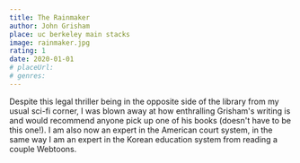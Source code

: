 ```yaml
---
title: The Rainmaker
author: John Grisham
place: uc berkeley main stacks
image: rainmaker.jpg
rating: 1
date: 2020-01-01
# placeUrl:
# genres:
---
```


Despite this legal thriller being in the opposite side of the library from my usual sci-fi corner, I was blown away at how enthralling Grisham's writing is and would recommend anyone pick up one of his books (doesn't have to be this one!). I am also now an expert in the American court system, in the same way I am an expert in the Korean education system from reading a couple Webtoons.

